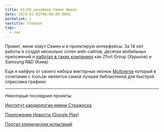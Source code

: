 ```yaml
---
title: UI/UX дизайнер Семен Шишак
date: 2019-01-01T00:00:00.000Z
permalink: /
navtitle: Главная
tags:
  - nav
---
```

Привет, меня зовут Семен и я проектирую интерфейсы. За 14 лет работы я создал несколько сотен web-сайтов, десятки мобильных приложений и [работал в таких компаниях](https://www.linkedin.com/in/shishak/) как Zfort Group (Харьков) и Samsung R&D (Киев)

Еще я кайфую от своего набора векторных иконок [Multiverse](https://icons.simonshishak.com/) который в сочетании с IconJar является самой лучшей библиотекой для быстрой отрисовки графики

- - -

Некоторые последние проекты:

[Институт кардиологии имени Стражеска](https://strazhesko.org.ua/)

[Приложение Новости (Google Play](https://play.google.com/store/apps/details?id=com.shishak.novost))

[Портал клинических испытаний](https://ichgcp.net/)
